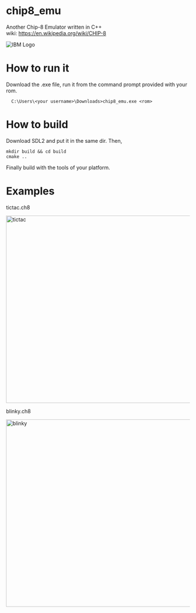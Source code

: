 # chip8_emu
Another Chip-8 Emulator written in C++\
wiki: https://en.wikipedia.org/wiki/CHIP-8

<img src="https://github.com/wuhoipok/chip8_emu/blob/main/IBM.JPG" alt="IBM Logo">

# How to run it
Download the .exe file, run it from the command prompt provided with your rom.
```
  C:\Users\<your username>\Downloads>chip8_emu.exe <rom>
```

# How to build
Download SDL2 and put it in the same dir. Then,
```
mkdir build && cd build
cmake ..
```
Finally build with the tools of your platform.

# Examples
tictac.ch8

<img src="https://github.com/wuhoipok/chip8_emu/blob/main/tictac.JPG" alt="tictac" width="512">

blinky.ch8

<img src="https://github.com/wuhoipok/chip8_emu/blob/main/blinky.JPG" alt="blinky" width="512">
